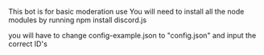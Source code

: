 This bot is for basic moderation use
You will need to install all the node modules by running npm install discord.js

you will have to change config-example.json to "config.json" and input the correct ID's
